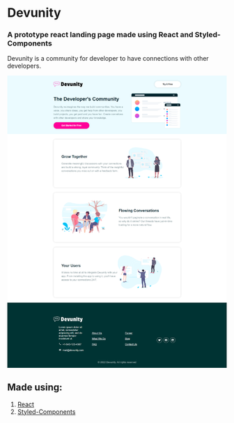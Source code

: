 # Devunity
### A prototype react landing page made using React and Styled-Components

Devunity is  a community for developer to have connections with  other developers. 

![](./screenshot.png)

## Made using:
1. [React](https://reactjs.org/)
2. [Styled-Components](https://www.styled-components.com/)